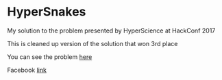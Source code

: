 # HyperSnakes
My solution to the problem presented by HyperScience at HackConf 2017

This is cleaned up version of the solution that won 3rd place

You can see the problem <a href="https://action.informatika.bg/games/hypersnakes">here</a>

Facebook <a href="https://www.facebook.com/hyperscience/posts/1436682899781241">link</a>
